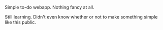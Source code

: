 Simple to-do webapp. Nothing fancy at all.

Still learning. Didn't even know whether or not to make something simple like this public.